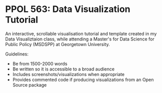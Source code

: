 # PPOL 563: Data Visualization Tutorial

An interactive, scrollable visualisation tutorial and template created in my Data Visualiztaion class, while attending a Master's for Data Science for Public Policy (MSDSPP) at Georgetown University.

Guidelines:

* Be from 1500-2000 words
* Be written so it is accessible to a broad audience
* Includes screenshots/visualizations when appropriate
* Provides commented code if producing visualizations from an Open Source package
